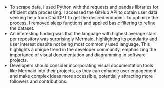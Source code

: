 * To scrape data, I used Python with the requests and pandas libraries for efficient data processing. I accessed the GitHub API to obtain user data seeking help from ChatGPT to get the desired endpoint. To optimize the process, I removed sleep functions and applied basic filtering to refine the dataset.
* An interesting finding was that the language with highest average stars per repository was surprisingly Mermaid, highlighting its popularity and user interest despite not being most commonly used language. This highlights a unique trend in the developer community, emphasizing the importance of visual documentation and diagramming in software projects.
* Developers should consider incorporating visual documentation tools like Mermaid into their projects, as they can enhance user engagement and make complex ideas more accessible, potentially attracting more followers and contributions.
